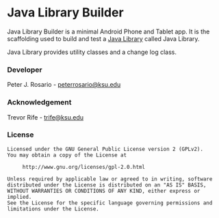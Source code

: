 # Java Library Builder

Java Library Builder is a minimal Android Phone and Tablet app.  It is the scaffolding used to build and test a [Java Library](https://developer.android.com/studio/projects/android-library.html) called Java Library.

Java Library provides utility classes and a change log class.

### Developer
Peter J. Rosario - [peterrosario@ksu.edu](mailto:peterrosario@ksu.edu)

### Acknowledgement
Trevor Rife - [trife@ksu.edu](mailto:trife@ksu.edu)

### License
```text
Licensed under the GNU General Public License version 2 (GPLv2).
You may obtain a copy of the License at

     http://www.gnu.org/licenses/gpl-2.0.html

Unless required by applicable law or agreed to in writing, software
distributed under the License is distributed on an "AS IS" BASIS,
WITHOUT WARRANTIES OR CONDITIONS OF ANY KIND, either express or implied.
See the License for the specific language governing permissions and
limitations under the License.
```
